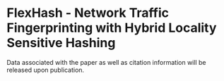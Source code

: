 # FlexHash - Network Traffic Fingerprinting with Hybrid Locality Sensitive Hashing
Data associated with the paper as well as citation information will be released upon publication.
